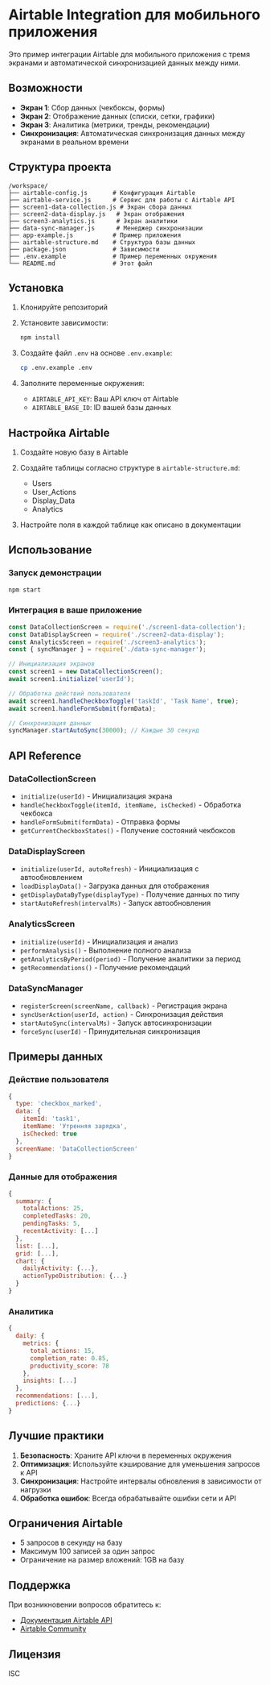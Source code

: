 # Airtable Integration для мобильного приложения

Это пример интеграции Airtable для мобильного приложения с тремя экранами и автоматической синхронизацией данных между ними.

## Возможности

- **Экран 1**: Сбор данных (чекбоксы, формы)
- **Экран 2**: Отображение данных (списки, сетки, графики)
- **Экран 3**: Аналитика (метрики, тренды, рекомендации)
- **Синхронизация**: Автоматическая синхронизация данных между экранами в реальном времени

## Структура проекта

```
/workspace/
├── airtable-config.js       # Конфигурация Airtable
├── airtable-service.js      # Сервис для работы с Airtable API
├── screen1-data-collection.js # Экран сбора данных
├── screen2-data-display.js   # Экран отображения
├── screen3-analytics.js      # Экран аналитики
├── data-sync-manager.js      # Менеджер синхронизации
├── app-example.js           # Пример приложения
├── airtable-structure.md    # Структура базы данных
├── package.json             # Зависимости
├── .env.example             # Пример переменных окружения
└── README.md                # Этот файл
```

## Установка

1. Клонируйте репозиторий
2. Установите зависимости:
   ```bash
   npm install
   ```

3. Создайте файл `.env` на основе `.env.example`:
   ```bash
   cp .env.example .env
   ```

4. Заполните переменные окружения:
   - `AIRTABLE_API_KEY`: Ваш API ключ от Airtable
   - `AIRTABLE_BASE_ID`: ID вашей базы данных

## Настройка Airtable

1. Создайте новую базу в Airtable
2. Создайте таблицы согласно структуре в `airtable-structure.md`:
   - Users
   - User_Actions
   - Display_Data
   - Analytics

3. Настройте поля в каждой таблице как описано в документации

## Использование

### Запуск демонстрации
```bash
npm start
```

### Интеграция в ваше приложение

```javascript
const DataCollectionScreen = require('./screen1-data-collection');
const DataDisplayScreen = require('./screen2-data-display');
const AnalyticsScreen = require('./screen3-analytics');
const { syncManager } = require('./data-sync-manager');

// Инициализация экранов
const screen1 = new DataCollectionScreen();
await screen1.initialize('userId');

// Обработка действий пользователя
await screen1.handleCheckboxToggle('taskId', 'Task Name', true);
await screen1.handleFormSubmit(formData);

// Синхронизация данных
syncManager.startAutoSync(30000); // Каждые 30 секунд
```

## API Reference

### DataCollectionScreen
- `initialize(userId)` - Инициализация экрана
- `handleCheckboxToggle(itemId, itemName, isChecked)` - Обработка чекбокса
- `handleFormSubmit(formData)` - Отправка формы
- `getCurrentCheckboxStates()` - Получение состояний чекбоксов

### DataDisplayScreen
- `initialize(userId, autoRefresh)` - Инициализация с автообновлением
- `loadDisplayData()` - Загрузка данных для отображения
- `getDisplayDataByType(displayType)` - Получение данных по типу
- `startAutoRefresh(intervalMs)` - Запуск автообновления

### AnalyticsScreen
- `initialize(userId)` - Инициализация и анализ
- `performAnalysis()` - Выполнение полного анализа
- `getAnalyticsByPeriod(period)` - Получение аналитики за период
- `getRecommendations()` - Получение рекомендаций

### DataSyncManager
- `registerScreen(screenName, callback)` - Регистрация экрана
- `syncUserAction(userId, action)` - Синхронизация действия
- `startAutoSync(intervalMs)` - Запуск автосинхронизации
- `forceSync(userId)` - Принудительная синхронизация

## Примеры данных

### Действие пользователя
```javascript
{
  type: 'checkbox_marked',
  data: {
    itemId: 'task1',
    itemName: 'Утренняя зарядка',
    isChecked: true
  },
  screenName: 'DataCollectionScreen'
}
```

### Данные для отображения
```javascript
{
  summary: {
    totalActions: 25,
    completedTasks: 20,
    pendingTasks: 5,
    recentActivity: [...]
  },
  list: [...],
  grid: [...],
  chart: {
    dailyActivity: {...},
    actionTypeDistribution: {...}
  }
}
```

### Аналитика
```javascript
{
  daily: {
    metrics: {
      total_actions: 15,
      completion_rate: 0.85,
      productivity_score: 78
    },
    insights: [...]
  },
  recommendations: [...],
  predictions: {...}
}
```

## Лучшие практики

1. **Безопасность**: Храните API ключи в переменных окружения
2. **Оптимизация**: Используйте кэширование для уменьшения запросов к API
3. **Синхронизация**: Настройте интервалы обновления в зависимости от нагрузки
4. **Обработка ошибок**: Всегда обрабатывайте ошибки сети и API

## Ограничения Airtable

- 5 запросов в секунду на базу
- Максимум 100 записей за один запрос
- Ограничение на размер вложений: 1GB на базу

## Поддержка

При возникновении вопросов обратитесь к:
- [Документация Airtable API](https://airtable.com/api)
- [Airtable Community](https://community.airtable.com/)

## Лицензия

ISC